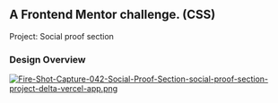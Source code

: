 ## A Frontend Mentor challenge. (CSS)
Project: Social proof section

### Design Overview
[![Fire-Shot-Capture-042-Social-Proof-Section-social-proof-section-project-delta-vercel-app.png](https://i.postimg.cc/9MKnt8zm/Fire-Shot-Capture-042-Social-Proof-Section-social-proof-section-project-delta-vercel-app.png)](https://postimg.cc/7G19qNgd)
